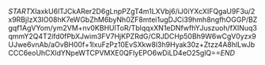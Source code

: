 $START$XIaxkU6lTJCkARer2D6gLnpPZgT4m1LXVbj6/iJ0iYXcXIFQgaU9F3u/2x9RBjIzX3IO08hK7eWGbZhM6byNh0ZF8mtei1ugDJCi39hmh8ngfhOGGP/BZgqf1AgVYom/ym2VM+nv0KBHUlToR/TblqqxXN1eDNfwfhYJuszuoh/fXINuq3qmmY2Q4T2ifd0fPbXJwim3FV7HjKPZRdG/CRJDCHp50Bh9W6wCgV0yzx9UJwe6vnAb/aOvBH00f+1IxuFzPz10EvSXkw8l3h9Hyak30z+Ztzz4A8hlLwJbCCC6eoUhCXldYNpeWTCPVMXE0QFlyEPO6wDiLD4eO25glQ==$END$